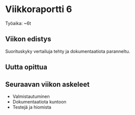 # Viikkoraportti 6

Työaika: ~6t


## Viikon edistys
Suorituskyky vertailuja tehty ja dokumentaatiota paranneltu.

## Uutta opittua


## Seuraavan viikon askeleet
* Valmistautuminen
* Dokumentaatiota kuntoon
* Testejä ja hiomista